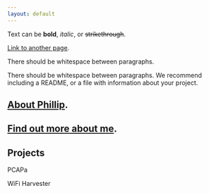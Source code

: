 ```yaml
---
layout: default
---
```


Text can be **bold**, _italic_, or ~~strikethrough~~.

[Link to another page](./another-page.html).

There should be whitespace between paragraphs.

There should be whitespace between paragraphs. We recommend including a README, or a file with information about your project.

## [About Phillip](./about-Phillip.md).
## [Find out more about me](./about-Phillip.md).

## Projects
PCAPa

WiFi Harvester
